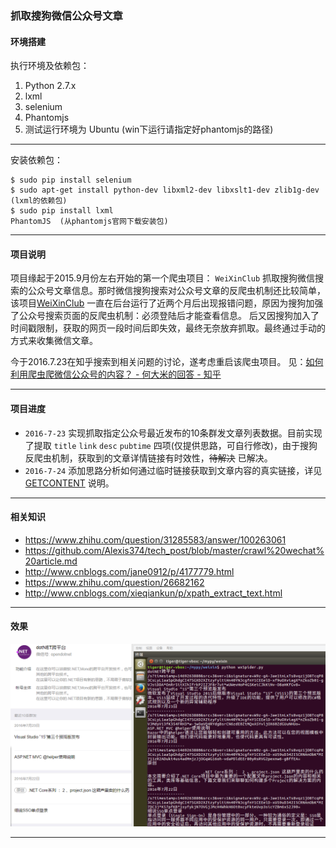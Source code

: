 ### 抓取搜狗微信公众号文章

#### 环境搭建

执行环境及依赖包：

1. Python 2.7.x
2. lxml
3. selenium
4. Phantomjs
5. 测试运行环境为 Ubuntu (win下运行请指定好phantomjs的路径)

*** 

安装依赖包：

```
$ sudo pip install selenium
$ sudo apt-get install python-dev libxml2-dev libxslt1-dev zlib1g-dev (lxml的依赖包)
$ sudo pip install lxml
PhantomJS  (从phantomjs官网下载安装包)
```

*** 

#### 项目说明

项目缘起于2015.9月份左右开始的第一个爬虫项目： `WeiXinClub` 抓取搜狗微信搜索的公众号文章信息。那时微信搜狗搜索对公众号文章的反爬虫机制还比较简单，该项目[WeiXinClub](http://weixin.itfanr.cc/) 一直在后台运行了近两个月后出现报错问题，原因为搜狗加强了公众号搜索页面的反爬虫机制：必须登陆后才能查看信息。
后又因搜狗加入了时间戳限制，获取的网页一段时间后即失效，最终无奈放弃抓取。最终通过手动的方式来收集微信文章。

今于2016.7.23在知乎搜索到相关问题的讨论，遂考虑重启该爬虫项目。 见：[如何利用爬虫爬微信公众号的内容？ - 何大米的回答 - 知乎](https://www.zhihu.com/question/31285583/answer/100263061)

*** 

#### 项目进度

* `2016-7-23` 实现抓取指定公众号最近发布的10条群发文章列表数据。目前实现了提取 `title` `link` `desc` `pubtime` 四项(仅提供思路，可自行修改)，由于搜狗反爬虫机制，获取到的文章详情链接有时效性，~~待解决~~ 已解决。
* `2016-7-24` 添加思路分析如何通过临时链接获取到文章内容的真实链接，详见 [GETCONTENT](GETCONTENT.md) 说明。

*** 

#### 相关知识

* https://www.zhihu.com/question/31285583/answer/100263061
* https://github.com/Alexis374/tech_post/blob/master/crawl%20wechat%20article.md
* http://www.cnblogs.com/jane0912/p/4177779.html
* https://www.zhihu.com/question/26682162
* http://www.cnblogs.com/xieqiankun/p/xpath_extract_text.html

*** 

#### 效果

![](result_1581.png)

*** 